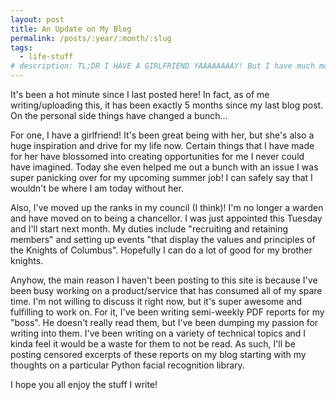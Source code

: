 ```yaml
---
layout: post
title: An Update on My Blog
permalink: /posts/:year/:month/:slug
tags:
  - life-stuff
# description: TL;DR I HAVE A GIRLFRIEND YAAAAAAAAY! But I have much more up my sleeve.
---
```


It's been a hot minute since I last posted here! In fact, as of me writing/uploading this, it has been exactly 5 months since my last blog post. On the personal side things have changed a bunch...

For one, I have a girlfriend!
It's been great being with her, but she's also a huge inspiration and drive for my life now.
Certain things that I have made for her have blossomed into creating opportunities for me I never could have imagined.
Today she even helped me out a bunch with an issue I was super panicking over for my upcoming summer job!
I can safely say that I wouldn't be where I am today without her.

Also, I've moved up the ranks in my council (I think)! I'm no longer a warden and have moved on to being a chancellor. I was just appointed this Tuesday and I'll start next month. My duties include "recruiting and retaining members" and setting up events "that display the values and principles of the Knights of Columbus". Hopefully I can do a lot of good for my brother knights.

Anyhow, the main reason I haven't been posting to this site is because I've been busy working on a product/service that has consumed all of my spare time.
I'm not willing to discuss it right now, but it's super awesome and fulfilling to work on.
For it, I've been writing semi-weekly PDF reports for my "boss".
He doesn't really read them, but I've been dumping my passion for writing into them.
I've been writing on a variety of technical topics and I kinda feel it would be a waste for them to not be read.
As such, I'll be posting censored excerpts of these reports on my blog starting with my thoughts on a particular Python facial recognition library.

I hope you all enjoy the stuff I write!
